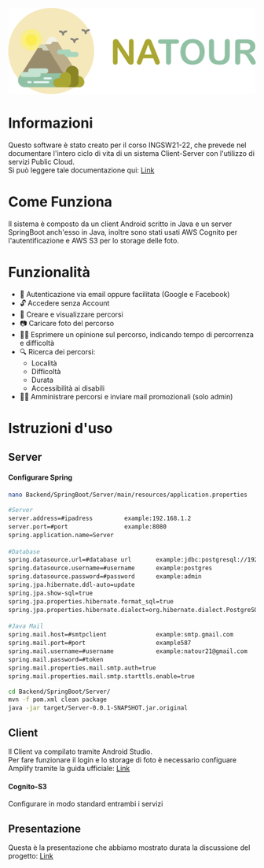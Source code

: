 ![alt text](./Slides/images/NaTourLogo.svg)

# Informazioni
Questo software è stato creato per il corso INGSW21-22, che prevede nel documentare l'intero ciclo di vita di un sistema Client-Server con l'utilizzo di servizi Public Cloud.<br>
Si può leggere tale documentazione qui: [Link](./Slides/INGSW2122_N_34.pdf)

# Come Funziona
Il sistema è composto da un client Android scritto in Java e un server SpringBoot anch'esso in Java, inoltre sono stati usati AWS Cognito per l'autentificazione e AWS S3 per lo storage delle foto.

# Funzionalità
- :closed_lock_with_key: Autenticazione via email oppure facilitata (Google e Facebook)
- :unlock: Accedere senza Account
- :herb: Creare e visualizzare percorsi
- :camera: Caricare foto del percorso
- :raising_hand_man: Esprimere un opinione sul percorso, indicando tempo di percorrenza e difficoltà
- :mag: Ricerca dei percorsi:
	- Località
	- Difficoltà
	- Durata
	- Accessibilità ai disabili
- :man_mechanic: Amministrare percorsi e inviare mail promozionali (solo admin)

# Istruzioni d'uso

## Server

#### Configurare Spring
```bash
nano Backend/SpringBoot/Server/main/resources/application.properties
```

```bash
#Server
server.address=#ipadress         example:192.168.1.2
server.port=#port                example:8080
spring.application.name=Server

#Database
spring.datasource.url=#database url       example:jdbc:postgresql://192.168.1.2:5432/spring
spring.datasource.username=#username      example:postgres
spring.datasource.password=#password      example:admin
spring.jpa.hibernate.ddl-auto=update
spring.jpa.show-sql=true
spring.jpa.properties.hibernate.format_sql=true
spring.jpa.properties.hibernate.dialect=org.hibernate.dialect.PostgreSQLDialect

#Java Mail
spring.mail.host=#smtpclient              example:smtp.gmail.com
spring.mail.port=#port                    example587
spring.mail.username=#username            example:natour21@gmail.com
spring.mail.password=#token              
spring.mail.properties.mail.smtp.auth=true
spring.mail.properties.mail.smtp.starttls.enable=true
```

```bash
cd Backend/SpringBoot/Server/
mvn -f pom.xml clean package
java -jar target/Server-0.0.1-SNAPSHOT.jar.original
```

## Client

Il Client va compilato tramite Android Studio.<br>
Per fare funzionare il login e lo storage di foto è necessario configuare Amplify tramite la guida ufficiale: [Link](https://docs.amplify.aws/start/getting-started/installation/q/integration/android/#option-2-follow-the-instructions)

#### Cognito-S3
Configurare in modo standard entrambi i servizi

## Presentazione
Questa è la presentazione che abbiamo mostrato durata la discussione del progetto: [Link]()
